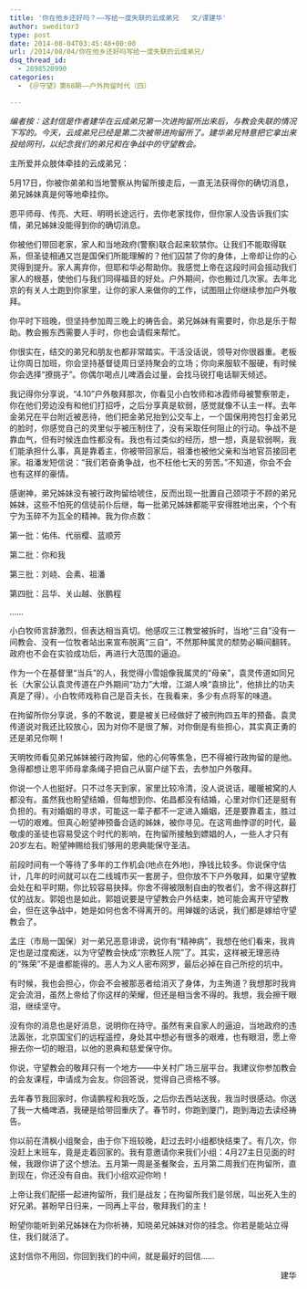 ```yaml
---
title: '你在他乡还好吗？——写给一度失联的云成弟兄   文/谭建华'
author: sweditor3
type: post
date: 2014-08-04T03:45:48+00:00
url: /2014/08/04/你在他乡还好吗写给一度失联的云成弟兄/
dsq_thread_id:
  - 2898520990
categories:
  - 《＠守望》第68期——户外拘留时代（四）

---
```

_编者按：这封信是作者建华在云成弟兄第一次进拘留所出来后，与教会失联的情况下写的。今天，云成弟兄已经是第二次被带进拘留所了。建华弟兄特意把它拿出来投给网刊，以纪念我们的弟兄和在争战中的守望教会。_

主所爱并众肢体牵挂的云成弟兄：

5月17日，你被你弟弟和当地警察从拘留所接走后，一直无法获得你的确切消息，弟兄姊妹真是何等地牵挂你。

恩平师母、传亮、大旺、明明长途远行，去你老家找你，但你家人没告诉我们实情，弟兄姊妹没能得到你的确切消息。

你被他们带回老家，家人和当地政府(警察)联合起来软禁你。让我们不能取得联系，但圣徒相通又岂是国保们所能理解的？他们囚禁了你的身体，上帝却让你的心灵得到提升。家人离弃你，但耶和华必帮助你。我感觉上帝在这段时间会摇动我们家人的根基，使他们与我们同得福音的好处。户外期间，你也搬过几次家。去年北京的有关人士跑到你家里，让你的家人来做你的工作，试图阻止你继续参加户外敬拜。

你平时下班晚，但坚持参加周三晚上的祷告会。弟兄姊妹有需要时，你总是乐于帮助。教会搬东西需要人手时，你也会请假来帮忙。

你很实在，结交的弟兄和朋友也都非常踏实。干活没话说，领导对你很器重。老板让你周日加班，你会坚持基督徒周日坚持聚会的立场；你向来服软不服硬，有时候你会选择“撩挑子”。你偶尔喝点儿啤酒会过量，会找马锐打电话聊天倾述。

我记得你分享说，“4.10”户外敬拜那次，你看见小白牧师和冰霞师母被警察带走，你在他们旁边没有和他们打招呼，之后分享真是软弱，感觉就像不认主一样。去年金弟兄在平台附近被恶待，他们把金弟兄抬到公交车上，一个国保用挎包打金弟兄的脸时，你感觉自己的灵里似乎被压制住了，没有采取任何阻止的行动。争战不是靠血气，但有时候连血性都没有。我也有过类似的经历，想一想，真是软弱啊，我们能承担什么事，真是靠着主，你被带回家后，祖潘也被他父亲和当地官员接回老家。祖潘发短信说：“我们若奋勇争战，也不枉他七天的劳苦。”不知道，你会不会也有这样的豪情。

感谢神，弟兄姊妹没有被行政拘留给唬住，反而出现一批置自己颈项于不顾的弟兄姊妹，这些不怕死的信徒前仆后继，每一批弟兄姊妹都能平安得胜地出来，个个有宁为玉碎不为瓦全的精神。我为你点数：

第一批：佑伟、代丽樱、蓝顺芳
  
第二批：你和我
  
第三批：刘峣、会素、祖潘
  
第四批：吕华、关山越、张鹏程
  
……

小白牧师言辞激烈，但表达相当真切。他感叹三江教堂被拆时，当地“三自”没有一间教会、没有一位牧者站出来宣布脱离“三自”，不然那种属灵的颓势必瞬间翻转。政府也不会在实验成功后，再进行大范围的逼迫。

作为一个在基督里“当兵”的人，我觉得小雪姐像我属灵的“母亲”，袁灵传道如同兄长（大家公认袁灵传道在户外期间“功力”大增，江湖人唤“袁排比”，他排比的功夫真是了得）。小白牧师戏称自己是百夫长，在我看来，多少有点将军的味道。

在拘留所你分享说，多的不敢说，要是被关已经做好了被刑拘四五年的预备。袁灵传道说对我还比较放心，因为对你不是很了解，对你倒是有些担心，其实真正勇的还是弟兄你啊！

天明牧师看见弟兄姊妹被行政拘留，他的心何等焦急，巴不得被行政拘留的是他。急得都想让恩平师母拿条绳子把自己从窗户缒下去，去参加户外敬拜。

你说一个人也挺好。只不过冬天到家，家里比较冷清，没人说说话，暖暖被窝的人都没有。虽然我也盼望结婚，但每想到你、佑昌都没有结婚，心里对你们还是挺有负担的。有对婚姻的寻求，可能这一辈子都不一定进入婚姻，还是要靠着主，胜过一切的艰难。但真心盼望神预备合适的姊妹，被你寻见。在这弯曲悖谬的时代，最敬虔的圣徒也容易受这个时代的影响，在拘留所接触到嫖娼的人，一些人才只有20岁左右。盼望神赐给我们够用的恩典能保守圣洁。

前段时间有一个等待了多年的工作机会(地点在外地)，挣钱比较多。你说保守估计，几年的时间就可以在二线城市买一套房子，但你放不下户外敬拜，如果守望教会处在和平时期，你比较容易抉择。你舍不得被限制自由的牧者们，舍不得这群打仗的战友。郭姐也是如此，郭姐说要是守望教会户外结束，她可能会离开守望教会，但在这争战中，她是如何也舍不得离开的。用婵媛的话说，我们都是嫁给守望教会了。

孟庄（市局一国保）对一弟兄恶意诽谤，说你有“精神病”，我想在他们看来，我肯定也是过度痴迷，以为守望教会快成“宗教狂人院”了。其实，这样被无理恶待的“殊荣”不是谁都能得的。恶人为义人密布网罗，最后必掉在自己所挖的坑中。

有时候，我也会担心，你会不会被那恶者给消灭了身体，为主殉道？我想那时我肯定会流泪，虽然上帝给了你这样的荣耀，但还是相当舍不得的。我想，我会擦干眼泪，继续坚守。

没有你的消息也是好消息，说明你在持守。虽然有来自家人的逼迫，当地政府的违法嚣张，北京国宝们的远程遥控，身处其中想必有很多的艰难，也有眼泪，愿上帝擦去你一切的眼泪，以他的恩典和慈爱保守你。

你说，守望教会的敬拜只有一个地方——中关村广场三层平台。我建议你参加教会的会友课程，申请成为会友。你回答说，觉得自己资格不够。

去年春节我回家时，你请鹏程和我吃饭，之后你去西站送我，我当时很感动。你送了我一大桶啤酒，我硬是给带回重庆了。春节时，你跑到厦门，跑到海边去读经祷告。

你以前在清枫小组聚会，由于你下班较晚，赶过去时小组都快结束了。有几次，你没赶上末班车，竟是走着回家的。我有意邀请你来我们小组：4月27主日见面的时候，我跟你讲了这个想法。五月第一周是圣餐聚会，五月第二周我们在拘留所，直到现在，你还没有自由。我们小组欢迎你哟！

上帝让我们配搭一起进拘留所，我们是战友；在拘留所我们是邻居，叫出死入生的好兄弟。甚盼早日归来，一同再上平台，敬拜我们的主！

盼望你能听到弟兄姊妹在为你祈祷，知晓弟兄姊妹对你的挂念。你若是能站立得住，我们就活了。

这封信你不用回，你回到我们的中间，就是最好的回信……

<p style="text-align: right;">
  建华
</p>